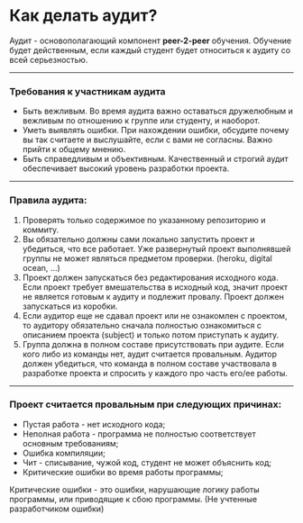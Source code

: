 # Как делать аудит?

Аудит - основополагающий компонент **peer-2-peer** обучения. Обучение будет действенным, если каждый студент будет относиться к аудиту со всей серьезностью.

---

### Требования к участникам аудита

- Быть вежливым. Во время аудита важно оставаться дружелюбным и вежливым по отношению к группе или студенту, и наоборот.
- Уметь выявлять ошибки. При нахождении ошибки, обсудите почему вы так считаете и выслушайте, если с вами не согласны. Важно прийти к общему мнению.
- Быть справедливым и объективным. Качественный и строгий аудит обеспечивает высокий уровень разработки проекта.

---

### Правила аудита:

1. Проверять только содержимое по указанному репозиторию и коммиту.
2. Вы обязательно должны сами локально запустить проект и убедиться, что все работает. Уже развернутый проект выполнявшей группы не может являться предметом проверки. (heroku, digital ocean, ...)
3. Проект должен запускаться без редактирования исходного кода. Если проект требует вмешательства в исходный код, значит проект не является готовым к аудиту и подлежит провалу. Проект должен запускаться из коробки.
4. Если аудитор еще не сдавал проект или не ознакомлен с проектом, то аудитору обязательно сначала полностью ознакомиться с описанием проекта (subject) и только потом приступать к аудиту.
5. Группа должна в полном составе присутствовать при аудите. Если кого либо из команды нет, аудит считается провальным. Аудитор должен убедиться, что команда в полном составе участвовала в разработке проекта и спросить у каждого про часть его/ее работы.

---

### Проект считается провальным при следующих причинах:

- Пустая работа - нет исходного кода;
- Неполная работа - программа не полностью соответствует основным требованиям;
- Ошибка компиляции;
- Чит - списывание, чужой код, студент не может объяснить код;
- Критические ошибки во время работы программы;

Критические ошибки - это ошибки, нарушающие логику работы программы, или приводящие к сбою программы. (Не учтенные разработчиком ошибки)
